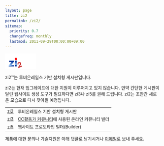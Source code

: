 ```yaml
---
layout: page
title: zi2
permalink: /zi2/
sitemap:
  priority: 0.7
  changefreq: monthly
  lastmod: 2011-09-29T00:00:00+09:00
---
```


![zi2](/img/sub/zi2.gif)

zi2&trade;는 루비온레일스 기반 설치형 게시판입니다.

zi2는 현재 업그레이드에 대한 지원이 이루어지고 있지 않습니다. 만약 간단한 게시판이 달린 웹사이트 생성 도구가 필요하다면 zi3나 zi5를 권해 드립니다. zi2는 조만간 새로운 모습으로 다시 찾아뵐 예정입니다.

<table>
	<tr>
		<td><a href="http://zi2.googlecode.com/">zi2</a></td>
		<td>루비온레일스 기반 설치형 게시판</td>
	</tr>
	<tr>	
		<td><a href="http://zi3.googlecode.com/">zi3</a></td>
		<td><a href="http://vc.cckorea.org/">CC활동가 커뮤니티</a>에 사용된 온라인 커뮤니티 빌더</td>
	</tr>
	<tr>
		<td><a href="http://zi5.googlecode.com/">zi5</a></td>
		<td> 웹사이트 프로토타입 빌더(Builder)</td>
	</tr>
</table>

제품에 대한 문의나 기술지원은 아래 댓글로 남기시거나 <a href="mailto:contact@usefulparadigm.com">이메일</a>로 보내 주세요.
